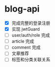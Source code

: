 # blog-api

- [x] 完成完整的登录注册
- [x] 实现 jwtGuard
- [ ] user/auth/role 完成
- [ ] article 完成
- [ ] comment 完成
- [ ] 文章推荐
- [ ] 标签和分类关联关系
